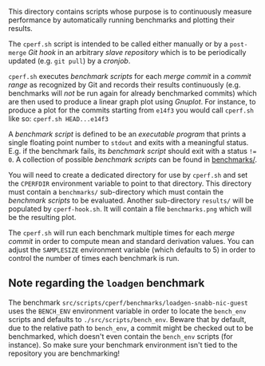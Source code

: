 This directory contains scripts whose purpose is to continuously measure
performance by automatically running benchmarks and plotting their
results.

The `cperf.sh` script is intended to be called either manually or by a
`post-merge` *Git hook* in an arbitrary *slave repository* which is to be
periodically updated (e.g. `git pull`) by a *cronjob*.

`cperf.sh` executes *benchmark scripts* for each *merge commit* in a
*commit range* as recognized by Git and records their results
continuously (e.g. benchmarks will *not* be run again for already
benchmarked commits) which are then used to produce a linear graph plot
using *Gnuplot*. For instance, to produce a plot for the commits starting
from `e14f3` you would call `cperf.sh` like so: `cperf.sh HEAD...e14f3`

A *benchmark script* is defined to be an *executable program* that prints
a single floating point number to `stdout` and exits with a meaningful
status. E.g. if the benchmark fails, its *benchmark script* should exit
with a status `!= 0`. A collection of possible *benchmark scripts* can be
found in [benchmarks/](benchmarks/).

You will need to create a dedicated directory for use by `cperf.sh` and
set the `CPERFDIR` environment variable to point to that directory. This
directory must contain a `benchmarks/` sub-directory which must contain
the *benchmark scripts* to be evaluated. Another sub-directory `results/`
will be populated by `cperf-hook.sh`. It will contain a file
`benchmarks.png` which will be the resulting plot.

The `cperf.sh` will run each benchmark multiple times for each *merge
commit* in order to compute mean and standard derivation values. You can
adjust the `SAMPLESIZE` environment variable (which defaults to 5) in
order to control the number of times each benchmark is run.

## Note regarding the `loadgen` benchmark

The benchmark `src/scripts/cperf/benchmarks/loadgen-snabb-nic-guest` uses
the `BENCH_ENV` environment variable in order to locate the `bench_env`
scripts and defaults to `./src/scripts/bench_env`. Beware that by
default, due to the relative path to `bench_env`, a commit might be
checked out to be benchmarked, which doesn't even contain the `bench_env`
scripts (for instance). So make sure your benchmark environment isn't
tied to the repository you are benchmarking!
